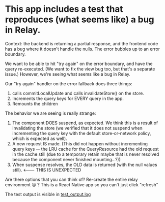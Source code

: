 # This app includes a test that reproduces (what seems like) a bug in Relay.

Context: the backend is returning a partial response, and the frontend code has a bug where it doesn't handle the nulls. The error bubbles up to an error boundary.

We want to be able to hit "try again" on the error boundary, and have the query re-executed. (We want to fix the view bug too, but that's a separate issue.) However, we're seeing what seems like a bug in Relay.

Our "try again" handler on the error fallback does three things: 
1) calls commitLocalUpdate and calls invalidateStore() on the store.
2) Increments the query keys for EVERY query in the app.
3) Remounts the children

The behavior we are seeing is really strange:
1) The component DOES suspend, as expected. We think this is a result of invalidating the store (we verified that it does not suspend when incrementing the query key with the default store-or-network policy, which is expected as well).
2) A new request IS made. (This did not happen without incrementing query keys -- the LRU cache for the QueryResource had the old request in the cache still (due to a temporary retain maybe that is never resolved because the component never finished mounting...?))
3) When suspense resolves, the OLD data is returned (with the null values still). <--- THIS IS UNEXPECTED

Are there options that you can think of? Re-create the entire relay environment :frowning: ? This is a React Native app so you can't just click "refresh"

The test output is visible in [test_output.log](./test_output.log)